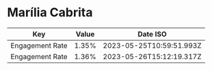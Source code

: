 # Marília Cabrita

| Key             | Value | Date ISO                 |
| --------------- | ----- | ------------------------ |
| Engagement Rate | 1.35% | 2023-05-25T10:59:51.993Z |
| Engagement Rate | 1.36% | 2023-05-26T15:12:19.317Z |